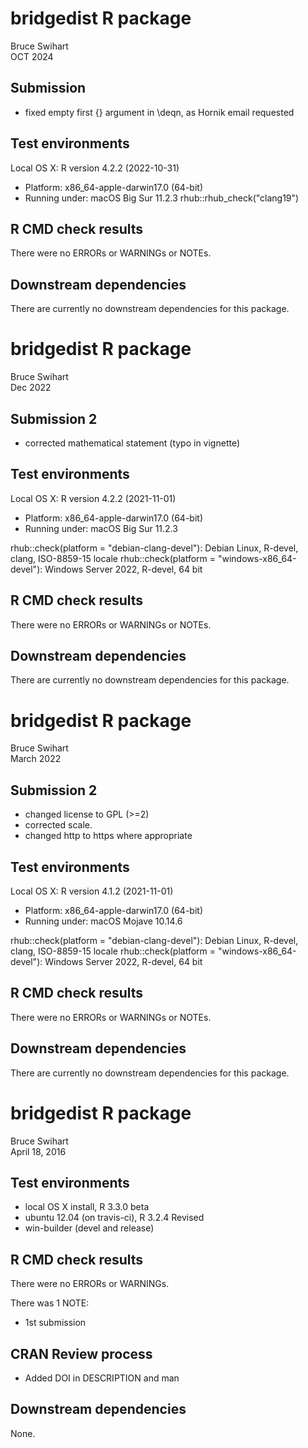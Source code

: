 # bridgedist R package
Bruce Swihart  
OCT 2024  

## Submission
 * fixed empty first {} argument in \deqn, as Hornik email requested

## Test environments
Local OS X: R version 4.2.2 (2022-10-31)
  * Platform: x86_64-apple-darwin17.0 (64-bit)
  * Running under: macOS Big Sur 11.2.3
rhub::rhub_check("clang19")

## R CMD check results
There were no ERRORs or WARNINGs or NOTEs.


## Downstream dependencies
There are currently no downstream dependencies for this package.


# bridgedist R package
Bruce Swihart  
Dec 2022  


## Submission 2
- corrected mathematical statement (typo in vignette)


## Test environments
Local OS X: R version 4.2.2 (2021-11-01)
  * Platform: x86_64-apple-darwin17.0 (64-bit)
  * Running under: macOS Big Sur 11.2.3
  
rhub::check(platform = "debian-clang-devel"): Debian Linux, R-devel, clang, ISO-8859-15 locale
rhub::check(platform = "windows-x86_64-devel"): Windows Server 2022, R-devel, 64 bit


## R CMD check results
There were no ERRORs or WARNINGs or NOTEs.


## Downstream dependencies
There are currently no downstream dependencies for this package.

# bridgedist R package
Bruce Swihart  
March 2022  


## Submission 2
- changed license to GPL (>=2)
- corrected scale.
- changed http to https where appropriate


## Test environments
Local OS X: R version 4.1.2 (2021-11-01)
  * Platform: x86_64-apple-darwin17.0 (64-bit)
  * Running under: macOS Mojave 10.14.6
  
rhub::check(platform = "debian-clang-devel"): Debian Linux, R-devel, clang, ISO-8859-15 locale
rhub::check(platform = "windows-x86_64-devel"): Windows Server 2022, R-devel, 64 bit


## R CMD check results
There were no ERRORs or WARNINGs or NOTEs.


## Downstream dependencies
There are currently no downstream dependencies for this package.



# bridgedist R package
Bruce Swihart  
April 18, 2016  

## Test environments
* local OS X install, R 3.3.0 beta
* ubuntu 12.04 (on travis-ci), R 3.2.4 Revised
* win-builder (devel and release)

## R CMD check results
There were no ERRORs or WARNINGs. 

There was 1 NOTE:

* 1st submission

## CRAN Review process

* Added DOI in DESCRIPTION and man

## Downstream dependencies
None.
